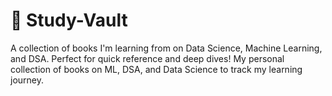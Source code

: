 # 🧠 Study-Vault
A collection of books I'm learning from on Data Science, Machine Learning, and DSA. Perfect for quick reference and deep dives!
My personal collection of books on ML, DSA, and Data Science to track my learning journey.
